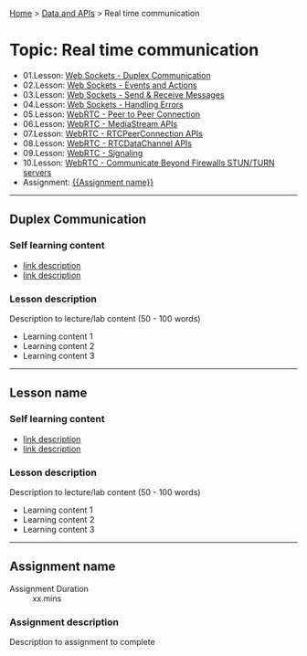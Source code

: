 [Home](../index.md) > [Data and APIs](./index.md) > Real time communication

# Topic: Real time communication

* 01.Lesson: [Web Sockets - Duplex Communication](#Lesson-name)
* 02.Lesson: [Web Sockets - Events and Actions](#Lesson-name)
* 03.Lesson: [Web Sockets - Send & Receive Messages](#Lesson-name)
* 04.Lesson: [Web Sockets - Handling Errors](#Lesson-name)
* 05.Lesson: [WebRTC - Peer to Peer Connection](#Lesson-name)
* 06.Lesson: [WebRTC - MediaStream APIs ](#Lesson-name)
* 07.Lesson: [WebRTC - RTCPeerConnection APIs ](#Lesson-name)
* 08.Lesson: [WebRTC - RTCDataChannel APIs ](#Lesson-name)
* 09.Lesson: [WebRTC - Signaling ](#Lesson-name)
* 10.Lesson: [WebRTC - Communicate Beyond Firewalls STUN/TURN servers](#Lesson-name)
* Assignment: [{{Assignment name}}](#Assignment-name)

---

## Duplex Communication

### Self learning content

* [link description](./#)
* [link description](./#)

### Lesson description

Description to lecture/lab content (50 - 100 words)

* Learning content 1
* Learning content 2
* Learning content 3

---

## Lesson name

### Self learning content

* [link description](./#)
* [link description](./#)

### Lesson description

Description to lecture/lab content (50 - 100 words)

* Learning content 1
* Learning content 2
* Learning content 3

---

## Assignment name

<dl>
<dt>Assignment Duration</dt>
<dd>xx mins</dd>
</dl>

### Assignment description

Description to assignment to complete
